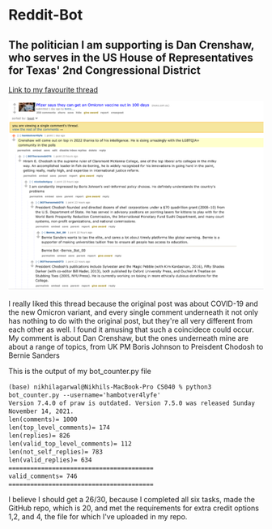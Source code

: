 # Reddit-Bot

## The politician I am supporting is Dan Crenshaw, who serves in the US House of Representatives for Texas' 2nd Congressional District

[Link to my favourite thread](https://old.reddit.com/r/BotTown2/comments/r3ux4w/pfizer_says_they_can_get_an_omicron_vaccine_out/hmd3434/)

![Screenshot of the Thread](https://github.com/nikhilagarwal1111/Reddit-Bot/blob/main/Favourite%20Thread.png)

I really liked this thread because the original post was about COVID-19 and the new Omicron variant, and every single comment underneath it not only has nothing to do with the original post, but they're all very different from each other as well. I found it amusing that such a coincidece could occur. My comment is about Dan Crenshaw, but the ones underneath mine are about a range of topics, from UK PM Boris Johnson to Preisdent Chodosh to Bernie Sanders

This is the output of my bot_counter.py file

```
(base) nikhilagarwal@Nikhils-MacBook-Pro CS040 % python3 bot_counter.py --username='hambotver4lyfe'
Version 7.4.0 of praw is outdated. Version 7.5.0 was released Sunday November 14, 2021.
len(comments)= 1000
len(top_level_comments)= 174
len(replies)= 826
len(valid_top_level_comments)= 112
len(not_self_replies)= 783
len(valid_replies)= 634
========================================
valid_comments= 746
========================================
```

I believe I should get a 26/30, because I completed all six tasks, made the GitHub repo, which is 20, and met the requirements for extra credit options 1,2, and 4, the file for which I've uploaded in my repo. 
